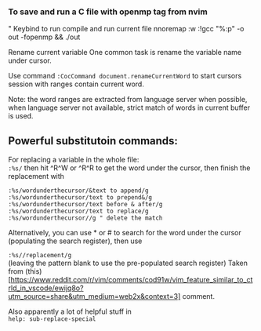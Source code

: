 ### To save and run a C file with openmp tag from nvim 

" Keybind to run compile and run current file
nnoremap <F9> :w <CR> :!gcc "%:p" -o out -fopenmp && ./out <Enter>


Rename current variable
One common task is rename the variable name under cursor.

Use command ``:CocCommand document.renameCurrentWord`` to start cursors session with ranges contain current word.

Note: the word ranges are extracted from language server when possible, when language server not available, strict match of words in current buffer is used.



## Powerful substitutoin commands: 
For replacing a variable in the whole file:  
`:%s/`
then hit ^R^W or ^R^R to get the word under the cursor, then finish the replacement with
```
:%s/wordunderthecursor/&text to append/g
:%s/wordunderthecursor/text to prepend&/g
:%s/wordunderthecursor/text before & after/g
:%s/wordunderthecursor/text to replace/g
:%s/wordunderthecursor//g " delete the match
```  
Alternatively, you can use * or # to search for the word under the cursor (populating the search register), then use  

`:%s//replacement/g`  
(leaving the pattern blank to use the pre-populated search register)
Taken from (this)[https://www.reddit.com/r/vim/comments/cod91w/vim_feature_similar_to_ctrld_in_vscode/ewijq8o?utm_source=share&utm_medium=web2x&context=3] comment.  

Also apparently a lot of helpful stuff in  
`help: sub-replace-special`  


